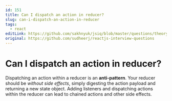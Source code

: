 ```yaml
---
id: 151
title: Can I dispatch an action in reducer?
slug: can-i-dispatch-an-action-in-reducer
tags:
  - react
editLink: https://github.com/sakhnyuk/jsiq/blob/master/questions/theory/react/151.md
original: https://github.com/sudheerj/reactjs-interview-questions
---
```


# Can I dispatch an action in reducer?

Dispatching an action within a reducer is an **anti-pattern**. Your reducer should be _without side effects_, simply digesting the action payload and returning a new state object. Adding listeners and dispatching actions within the reducer can lead to chained actions and other side effects.
